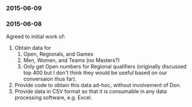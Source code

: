 ### 2015-06-09

### 2015-06-08

Agreed to initial work of:

1. Obtain data for
    1. Open, Regionals, and Games
    2. Men, Women, and Teams (no Masters?)
    3. Only get Open numbers for Regional qualifiers (originally discussed top 400 but I don't think they would be useful based on our conversaion thus far).
2. Provide code to obtain this data ad-hoc, without involvement of Don.
3. Provide data in CSV format so that it is consumable in any data processing software, e.g. Excel.
